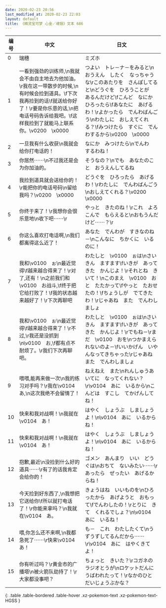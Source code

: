 ```yaml
---
date: 2020-02-23 20:56
last_modified_at: 2020-02-23 22:03
layout: default
title: 《精灵宝可梦 心金／魂银》文本 686
---
```

| 编号 | 中文 | 日文 |
| ---- | ---- | ---- |
| 0 | 瑞穗 | ミズホ |
| 1 | 一看到强劲的训练师,\n我就会不由自主地去为他加油。\r我在这一带散步的时候,\n有时候会捡到道具。\f下次我再捡到的话\f就送给你好了！\r要是你乐意的话,\n把电话号码告诉给我吧。\f这样我捡到了就能马上联系你。\v0200　\x0000 | つよい　トレ－ナ－をみると\nおうえん　したく　なっちゃうな\rこのあたりを　さんぽしてると\nどうぐを　ひろうことが　あるんだけど\fこんど　なにか　ひろったら\fあなたに　あげるわ！\rよかったら　でんわばんごう\nわたしに　おしえてくれる？\fみつけたら　すぐに　でんわするから\v0200　\x0000 |
| 2 | 一旦我有什么收获\n我就会给你打电话的！ | なにか　みつけたら\nでんわ　するわね！ |
| 3 | 你居然⋯⋯\n不过我还是会为你加油的。 | そうなの？\nでも　あなたのこと　おうえんしてるね |
| 4 | 我捡到道具就会送给你的！\r能把你的电话号码\n留给我吗？\v0200　\x0000 | どうぐを　ひろったら　あげるわ！\rわたしに　でんわばんごう\nおしえてくれる？\v0200　\x0000 |
| 5 | 你终于来了！\r我想你会很乐意地\n收下吧⋯⋯\r | やっと　きたのね！\rこれ　よろこんで　もらえると\nおもうんだけど⋯⋯？\r |
| 6 | 你这么喜欢打电话啊,\n我们都离得这么近了！ | あなた　でんわが　すきなのね－\nこんなに　ちかくに　いるのに！ |
| 7 | 我和\v0100　ぉ\n最近觉得\f越来越合得来了！\r对了,还有！\n之前我们和\v0100　お战斗,\f终于把它给打败了！\f我的状态越来越好了！\r下次再聊吧 | わたしと　\v0100　ぉは\nさいきん　ますます\fいきが　あってきた　かんじよ！\rそれとね　きいて！\nこのまえ　\v0100　おと　たたかって\fやっと　たおせたの！\fちょうしが　でてきたわ！\rじゃあね　また　でんわしましょ |
| 8 | 我和\v0100　ぉ\n最近觉得\f越来越合得来了！\r不过,\r我还是没抓到\n\v0100　お,\f都有点不耐烦了。\r我们下次再聊吧。 | わたしと　\v0100　ぉは\nさいきん　ますます\fいきが　あってきた　かんじよ！\rでもね－\rまだ　\v0100　おを\nつかまえられないのよ－\fいいかげん　いやんなってきちゃった\rじゃあね　また　でんわしましょ |
| 9 | 喂喂,能再来做一次\n我的练习对手吗？\r我在\v0104　あ,\n这次我绝不会留情了！ | ねえねえ　また\nれんしゅうあいてに　なってくれない？\r\v0104　あに　いるから\nこんどは　すこし　てかげんしてね！ |
| 10 | 快来和我对战啊！\n我就在\v0104　あ！ | はやく　しょうぶ　しましょうよ！\n\v0104　あに　いるからね！ |
| 11 | 快来和我对战啊！\n我就在\v0104　あ！ | はやく　しょうぶ　しましょうよ！\n\v0104　あに　いるからね！ |
| 12 | 抱歉,最近\n没捡到什么好的道具⋯⋯\r有了的话我肯定会给你的！ | ゴメン　あんまり　いい　どうぐは\nおちて　ないみたい⋯⋯\rあったら　ぜったい　あげるからね！ |
| 13 | 今天捡到好东西了,\n我想把它送给你\f所以就打电话了！\r你能来拿吗？\n我就在\v0104　あ。 | きょうはね　いいものを\nひろったから　あげようと　おもって\fでんわしたの！\rとりに　きて　くれるでしょ？\n\v0104　あに　いるね！ |
| 14 | 喂,你怎么还不来啊,\n我都急死了⋯⋯\r快来\v0104　あ！ | も－　これ　わたしたくて\nうずうずしてるんだから⋯⋯\r\v0104　あに　はやくきてよ！ |
| 15 | 你有听过吗？\r黄金市的广播塔\n被火箭队劫持了！\r大家都没事吧？ | ちょっと　きいた？\rコガネの　ラジオとうが\nロケットだんに　うばわれたって！\rなかのひと　だいじょうぶかな？ |
{: .table .table-bordered .table-hover .xz-pokemon-text .xz-pokemon-text-HGSS }